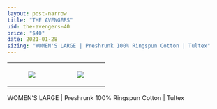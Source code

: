 ```yaml
---
layout: post-narrow
title: "THE AVENGERS"
uid: the-avengers-40
price: "$40"
date: 2021-01-28
sizing: "WOMEN'S LARGE | Preshrunk 100% Ringspun Cotton | Tultex"
---
```




<table style="width:100%;"><tr><td style="vertical-align:top;">
      <figure class="tmblr-full" data-orig-height="2048" data-orig-width="1365" data-orig-src="https://concertshirts.netlify.app/shirts/0260/0260-01.jpg"><img src="https://64.media.tumblr.com/eab3f2281c92cf47fbc10ff4012251ce/525b360ac23984b4-7a/s540x810/2df3bc08578c80e95c4a7072a27b3bd3a44ccce9.jpg" data-orig-height="2048" data-orig-width="1365" data-orig-src="https://concertshirts.netlify.app/shirts/0260/0260-01.jpg"/></figure></td>
    <td style="vertical-align:top;">
      <figure class="tmblr-full" data-orig-height="2048" data-orig-width="1365" data-orig-src="https://concertshirts.netlify.app/shirts/0260/0260-02.jpg"><img src="https://64.media.tumblr.com/39c00456ba2bf94f200da133fa11426a/525b360ac23984b4-44/s540x810/879a015f60512cd042e5c29a98167ae4c8d53ed7.jpg" data-orig-height="2048" data-orig-width="1365" data-orig-src="https://concertshirts.netlify.app/shirts/0260/0260-02.jpg"/></figure></td>
  </tr></table><p>
  WOMEN&rsquo;S LARGE | Preshrunk 100% Ringspun Cotton | Tultex
</p>
